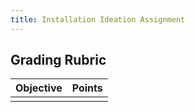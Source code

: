 ```yaml
---
title: Installation Ideation Assignment
---
```


## Grading Rubric

| Objective | Points |
| --------- | ------ |
|           |        |
